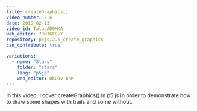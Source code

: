 ```yaml
---
title: createGraphics()
video_number: 2.6
date: 2019-02-13
video_id: TaluaAD9MKA
web_editor: 7RN7GFD-Y
repository: p5js/2.6_create_graphics
can_contribute: true

variations:
  - name: "Stars"
    folder: "stars"
    lang: "p5js"
    web_editor: 0kQ9v-bhM
---
```


In this video, I cover createGraphics() in p5.js in order to demonstrate how to draw some shapes with trails and some without.
